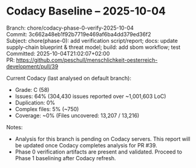 # Codacy Baseline – 2025-10-04

Branch: chore/codacy-phase-0-verify-2025-10-04  
Commit: 3c662a48eb1f92b7719e469af6ba4dd379ed36f2  
Subject: chore(phase-0): add verification script/report; docs: update supply-chain blueprint & threat model; build: add sbom workflow; test  
Committed: 2025-10-04T21:02:07+02:00  
PR: https://github.com/peschull/menschlichkeit-oesterreich-development/pull/39

Current Codacy (last analysed on default branch):
- Grade: C (58)
- Issues: 64% (304,430 issues reported over ~1,001,603 LoC)
- Duplication: 0%
- Complex files: 5% (~750)
- Coverage: ~0% (Files uncovered: 13,207 / 13,216)

Notes:
- Analysis for this branch is pending on Codacy servers. This report will be updated once Codacy completes analysis for PR #39.
- Phase 0 verification artifacts are present and validated. Proceed to Phase 1 baselining after Codacy refresh.
